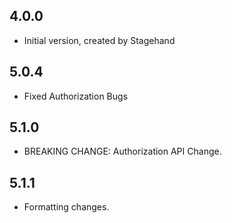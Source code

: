 ## 4.0.0

- Initial version, created by Stagehand

## 5.0.4

- Fixed Authorization Bugs

## 5.1.0

- BREAKING CHANGE: Authorization API Change.

## 5.1.1

- Formatting changes.
